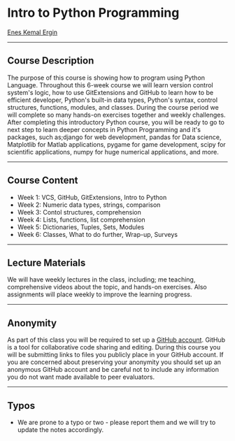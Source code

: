 # Intro to Python Programming

[Enes Kemal Ergin](https://github.com/eneskemalergin)

---

## Course Description

The purpose of this course is showing how to program using Python Language. Throughout this 6-week course we will learn version control system's logic, how to use GitExtensions and GitHub to learn  how to be efficient developer, Python's built-in data types, Python's syntax, control structures, functions, modules, and classes. During the course period we will complete so many hands-on exercises together and weekly challenges. After completing this introductory Python course, you will be ready to go to next step to learn deeper concepts in Python Programming and it's packages, such as;django for web development, pandas for Data science, Matplotlib for Matlab applications, pygame for game development, scipy for scientific applications, numpy for huge numerical applications, and more.    

---

## Course Content

* Week 1: VCS, GitHub, GitExtensions, Intro to Python  
* Week 2: Numeric data types, strings, comparison
* Week 3: Contol structures, comprehension 
* Week 4: Lists, functions, list comprehension
* Week 5: Dictionaries, Tuples, Sets, Modules
* Week 6: Classes, What to do further, Wrap-up, Surveys

---

## Lecture Materials

We will have weekly lectures in the class, including; me teaching,  comprehensive videos about the topic, and hands-on exercises. Also assignments will place weekly to improve the learning progress.

---

## Anonymity

As part of this class you will be required to set up a [GitHub account](https://github.com). GitHub is a tool for collaborative code sharing and editing. During this course you will be submitting links to files you publicly place in your GitHub account. If you are concerned about preserving your anonymity you should set up an anonymous GitHub account and be careful not to include any information you do not want made available to peer evaluators.


---

## Typos

* We are prone to a typo or two - please report them and we will try to update the notes accordingly.




